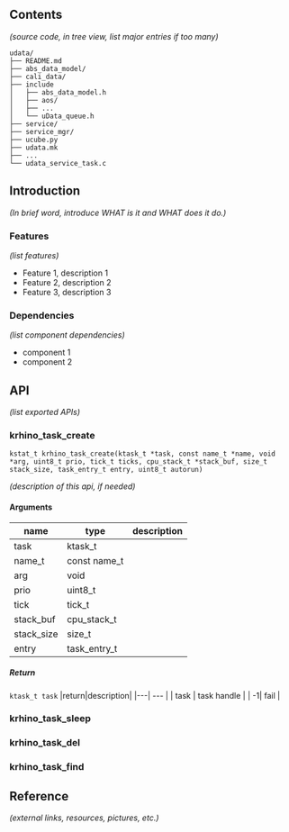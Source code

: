 ## Contents

*(source code, in tree view, list major entries if too many)*

```
udata/
├── README.md
├── abs_data_model/
├── cali_data/
├── include
│   ├── abs_data_model.h
│   ├── aos/
│   ├── ...
│   └── uData_queue.h
├── service/
├── service_mgr/
├── ucube.py
├── udata.mk
├── ...
└── udata_service_task.c
```

## Introduction

*(In brief word, introduce WHAT is it and WHAT does it do.)*

### Features

*(list features)*

* Feature 1, description 1
* Feature 2, description 2
* Feature 3, description 3

### Dependencies

*(list component dependencies)*

* component 1
* component 2

## API

*(list exported APIs)*

### krhino_task_create
```
kstat_t krhino_task_create(ktask_t *task, const name_t *name, void *arg, uint8_t prio, tick_t ticks, cpu_stack_t *stack_buf, size_t stack_size, task_entry_t entry, uint8_t autorun)
```

*(description of this api, if needed)*

#### Arguments
| name | type |description |
| --- | --- | --- |
| task | ktask_t| |
| name_t |const name_t| |
| arg |void| |
| prio |uint8_t| |
| tick |tick_t| |
| stack_buf |cpu_stack_t| |
| stack_size |size_t| |
| entry |task_entry_t| |

##### Return

`ktask_t task`
|return|description|
|---| --- |
| task | task handle |
| -1| fail |

### krhino_task_sleep

### krhino_task_del

### krhino_task_find

## Reference

*(external links, resources, pictures, etc.)*
